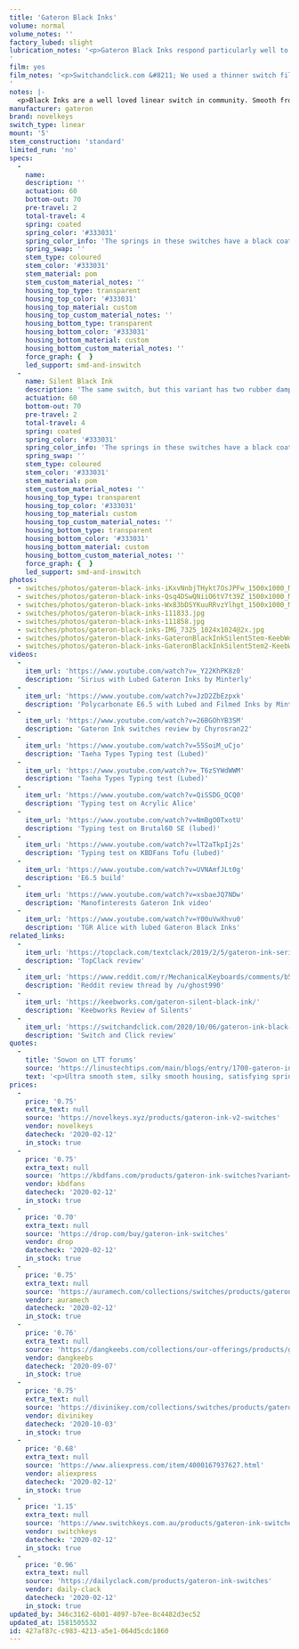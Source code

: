```yaml
---
title: 'Gateron Black Inks'
volume: normal
volume_notes: ''
factory_lubed: slight
lubrication_notes: '<p>Gateron Black Inks respond particularly well to being lubricated. Krytox 205 Grade 0 is a great choice for an extra smooth feeling switch.</p>
'
film: yes
film_notes: '<p>Switchandclick.com &#8211; We used a thinner switch film from the Kebo Store and found that it allowed the switch to rest more firmly in the plate and reduce the overall wobble of the Gateron Ink Black switches.</p>
'
notes: |-
  <p>Black Inks are a well loved linear switch in community. Smooth from stock due to the custom housing material and coated spring but especially smooth with a great sound after lubing.</p><p>Note. The first version of Gateron Black Ink switches had minor issues with the leafs being loose and prone to falling out when dismantled. As of November 2019 that issue has been resolved.</p>
manufacturer: gateron
brand: novelkeys
switch_type: linear
mount: '5'
stem_construction: 'standard'
limited_run: 'no'
specs:
  -
    name:
    description: ''
    actuation: 60
    bottom-out: 70
    pre-travel: 2
    total-travel: 4
    spring: coated
    spring_color: '#333031'
    spring_color_info: 'The springs in these switches have a black coating to help reduce spring noise.'
    spring_swap: ''
    stem_type: coloured
    stem_color: '#333031'
    stem_material: pom
    stem_custom_material_notes: ''
    housing_top_type: transparent
    housing_top_color: '#333031'
    housing_top_material: custom
    housing_top_custom_material_notes: ''
    housing_bottom_type: transparent
    housing_bottom_color: '#333031'
    housing_bottom_material: custom
    housing_bottom_custom_material_notes: ''
    force_graph: {  }
    led_support: smd-and-inswitch
  -
    name: Silent Black Ink
    description: 'The same switch, but this variant has two rubber dampers underneath the stem.'
    actuation: 60
    bottom-out: 70
    pre-travel: 2
    total-travel: 4
    spring: coated
    spring_color: '#333031'
    spring_color_info: 'The springs in these switches have a black coating to help reduce spring noise.'
    spring_swap: ''
    stem_type: coloured
    stem_color: '#333031'
    stem_material: pom
    stem_custom_material_notes: ''
    housing_top_type: transparent
    housing_top_color: '#333031'
    housing_top_material: custom
    housing_top_custom_material_notes: ''
    housing_bottom_type: transparent
    housing_bottom_color: '#333031'
    housing_bottom_material: custom
    housing_bottom_custom_material_notes: ''
    force_graph: {  }
    led_support: smd-and-inswitch
photos:
  - switches/photos/gateron-black-inks-iKxvNnbjTHykt7OsJPFw_1500x1000_MEC_NovelKeys_Gateron_Ink_Switches_MD-85764-TH4047.jpg
  - switches/photos/gateron-black-inks-Qsq4DSwQNiiO6tV7t39Z_1500x1000_MEC_NovelKeys_Gateron_Ink_Switches_MD-85764-TH4011.jpg
  - switches/photos/gateron-black-inks-Wx83bDSYKuuRRvzYlhgt_1500x1000_MEC_NovelKeys_Gateron_Ink_Switches_MD-85764-TH4016.jpg
  - switches/photos/gateron-black-inks-111833.jpg
  - switches/photos/gateron-black-inks-111858.jpg
  - switches/photos/gateron-black-inks-IMG_7325_1024x1024@2x.jpg
  - switches/photos/gateron-black-inks-GateronBlackInkSilentStem-KeebWorks.png
  - switches/photos/gateron-black-inks-GateronBlackInkSilentStem2-KeebWorks.png
videos:
  -
    item_url: 'https://www.youtube.com/watch?v=_Y22KhPK8z0'
    description: 'Sirius with Lubed Gateron Inks by Minterly'
  -
    item_url: 'https://www.youtube.com/watch?v=JzD2ZbEzpxk'
    description: 'Polycarbonate E6.5 with Lubed and Filmed Inks by Minterly'
  -
    item_url: 'https://www.youtube.com/watch?v=26BGOhYB3SM'
    description: 'Gateron Ink switches review by Chyrosran22'
  -
    item_url: 'https://www.youtube.com/watch?v=55SoiM_uCjo'
    description: 'Taeha Types Typing test (Lubed)'
  -
    item_url: 'https://www.youtube.com/watch?v=_T6zSYWdWWM'
    description: 'Taeha Types Typing test (Lubed)'
  -
    item_url: 'https://www.youtube.com/watch?v=QiSSDG_QCQ0'
    description: 'Typing test on Acrylic Alice'
  -
    item_url: 'https://www.youtube.com/watch?v=NmBgO0TxotU'
    description: 'Typing test on Brutal60 SE (lubed)'
  -
    item_url: 'https://www.youtube.com/watch?v=lT2aTkpIj2s'
    description: 'Typing test on KBDFans Tofu (lubed)'
  -
    item_url: 'https://www.youtube.com/watch?v=UVNAmfJLt0g'
    description: 'E6.5 build'
  -
    item_url: 'https://www.youtube.com/watch?v=xsbaeJQ7NDw'
    description: 'Manofinterests Gateron Ink video'
  -
    item_url: 'https://www.youtube.com/watch?v=Y00uVwXhvu0'
    description: 'TGR Alice with lubed Gateron Black Inks'
related_links:
  -
    item_url: 'https://topclack.com/textclack/2019/2/5/gateron-ink-series-first-impressions-review-by-jae'
    description: 'TopClack review'
  -
    item_url: 'https://www.reddit.com/r/MechanicalKeyboards/comments/b5cnmy/review_gateron_silent_inks_first_impressions/'
    description: 'Reddit review thread by /u/ghost990'
  -
    item_url: 'https://keebworks.com/gateron-silent-black-ink/'
    description: 'Keebworks Review of Silents'
  -
    item_url: 'https://switchandclick.com/2020/10/06/gateron-ink-black-switch-review/'
    description: 'Switch and Click review'
quotes:
  -
    title: 'Sowon on LTT forums'
    source: 'https://linustechtips.com/main/blogs/entry/1700-gateron-ink-black-smooth-like-silk/'
    text: '<p>Ultra smooth stem, silky smooth housing, satisfying spring sturdiness, and excellent lubing capability, making it a solid linear switch.</p>'
prices:
  -
    price: '0.75'
    extra_text: null
    source: 'https://novelkeys.xyz/products/gateron-ink-v2-switches'
    vendor: novelkeys
    datecheck: '2020-02-12'
    in_stock: true
  -
    price: '0.75'
    extra_text: null
    source: 'https://kbdfans.com/products/gateron-ink-switches?variant=29235458277424'
    vendor: kbdfans
    datecheck: '2020-02-12'
    in_stock: true
  -
    price: '0.70'
    extra_text: null
    source: 'https://drop.com/buy/gateron-ink-switches'
    vendor: drop
    datecheck: '2020-02-12'
    in_stock: true
  -
    price: '0.75'
    extra_text: null
    source: 'https://auramech.com/collections/switches/products/gateron-ink-switches'
    vendor: auramech
    datecheck: '2020-02-12'
    in_stock: true
  -
    price: '0.76'
    extra_text: null
    source: 'https://dangkeebs.com/collections/our-offerings/products/gateron-black-ink-v2'
    vendor: dangkeebs
    datecheck: '2020-09-07'
    in_stock: true
  -
    price: '0.75'
    extra_text: null
    source: 'https://divinikey.com/collections/switches/products/gateron-ink-v2-switches?variant=32067927048257'
    vendor: divinikey
    datecheck: '2020-10-03'
    in_stock: true
  -
    price: '0.68'
    extra_text: null
    source: 'https://www.aliexpress.com/item/4000167937627.html'
    vendor: aliexpress
    datecheck: '2020-02-12'
    in_stock: true
  -
    price: '1.15'
    extra_text: null
    source: 'https://www.switchkeys.com.au/products/gateron-ink-switches'
    vendor: switchkeys
    datecheck: '2020-02-12'
    in_stock: true
  -
    price: '0.96'
    extra_text: null
    source: 'https://dailyclack.com/products/gateron-ink-switches'
    vendor: daily-clack
    datecheck: '2020-02-12'
    in_stock: true
updated_by: 346c3162-6b01-4097-b7ee-8c4482d3ec52
updated_at: 1581505532
id: 427af87c-c983-4213-a5e1-064d5cdc1860
---
```

